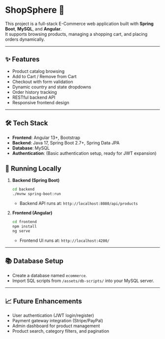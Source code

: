 ﻿# ShopSphere 🛒

This project is a full-stack E-Commerce web application built with **Spring Boot**, **MySQL**, and **Angular**.  
It supports browsing products, managing a shopping cart, and placing orders dynamically.

---

## ✨ Features

- Product catalog browsing
- Add to Cart / Remove from Cart
- Checkout with form validation
- Dynamic country and state dropdowns
- Order history tracking
- RESTful backend API
- Responsive frontend design

---

## 🛠️ Tech Stack

- **Frontend**: Angular 13+, Bootstrap
- **Backend**: Java 17, Spring Boot 2.7+, Spring Data JPA
- **Database**: MySQL
- **Authentication**: (Basic authentication setup, ready for JWT expansion)

## 🚀 Running Locally

1. **Backend (Spring Boot)**

    ```bash
    cd backend
    ./mvnw spring-boot:run
    ```

    - Backend API runs at: `http://localhost:8080/api/products`

2. **Frontend (Angular)**

    ```bash
    cd frontend
    npm install
    ng serve
    ```

    - Frontend UI runs at: `http://localhost:4200/`

---

## 📚 Database Setup

- Create a database named `ecommerce`.
- Import SQL scripts from `/assets/db-scripts/` into your MySQL server.

---

## 📈 Future Enhancements

- User authentication (JWT login/register)
- Payment gateway integration (Stripe/PayPal)
- Admin dashboard for product management
- Product search, category filters, and pagination
